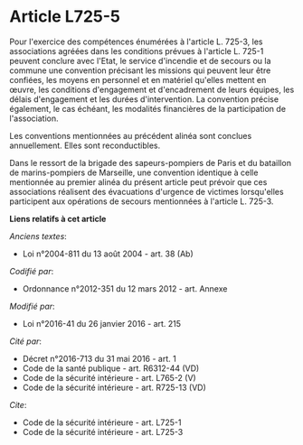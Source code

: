 # Article L725-5

Pour l'exercice des compétences énumérées à l'article L. 725-3, les associations agréées dans les conditions prévues à
l'article L. 725-1 peuvent conclure avec l'Etat, le service d'incendie et de secours ou la commune une convention précisant
les missions qui peuvent leur être confiées, les moyens en personnel et en matériel qu'elles mettent en œuvre, les conditions
d'engagement et d'encadrement de leurs équipes, les délais d'engagement et les durées d'intervention. La convention précise
également, le cas échéant, les modalités financières de la participation de l'association. 

Les conventions mentionnées au précédent alinéa sont conclues annuellement. Elles sont reconductibles.

Dans le ressort de la brigade des sapeurs-pompiers de Paris et du bataillon de marins-pompiers de Marseille, une convention
identique à celle mentionnée au premier alinéa du présent article peut prévoir que ces associations réalisent des évacuations
d'urgence de victimes lorsqu'elles participent aux opérations de secours mentionnées à l'article L. 725-3.

**Liens relatifs à cet article**

_Anciens textes_:

  - Loi n°2004-811 du 13 août 2004 - art. 38 (Ab)

_Codifié par_:

  - Ordonnance n°2012-351 du 12 mars 2012 - art. Annexe

_Modifié par_:

  - Loi n°2016-41 du 26 janvier 2016 - art. 215

_Cité par_:

  - Décret n°2016-713 du 31 mai 2016 - art. 1
  - Code de la santé publique - art. R6312-44 (VD)
  - Code de la sécurité intérieure - art. L765-2 (V)
  - Code de la sécurité intérieure - art. R725-13 (VD)

_Cite_:

  - Code de la sécurité intérieure - art. L725-1
  - Code de la sécurité intérieure - art. L725-3
